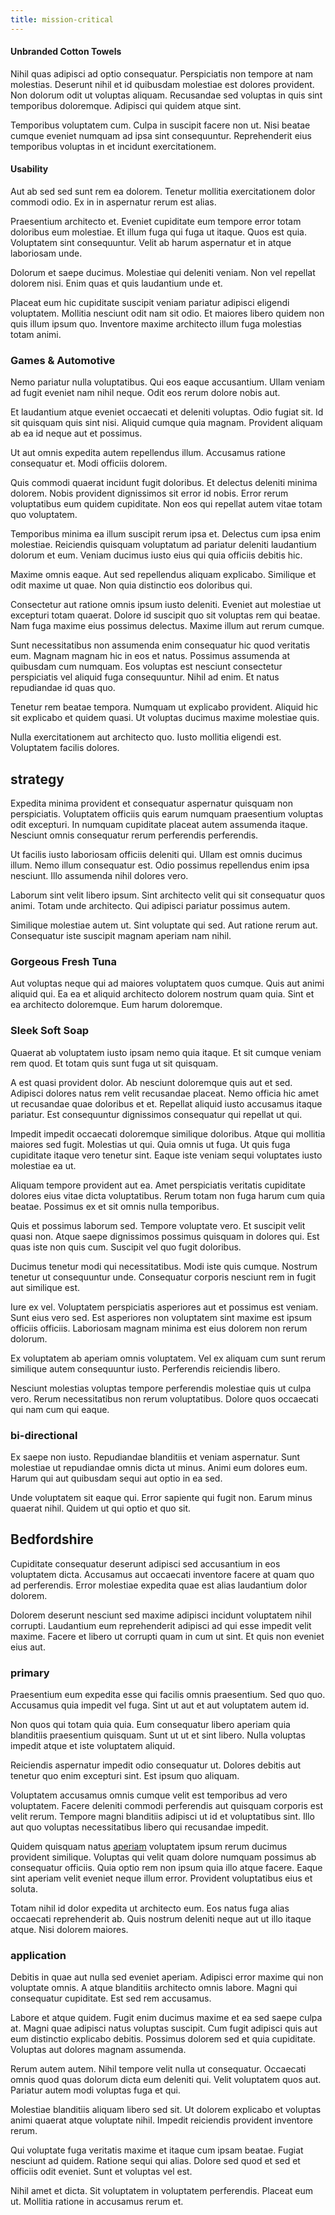 ```yaml
---
title: mission-critical
---
```


#### Unbranded Cotton Towels

Nihil quas adipisci ad optio consequatur. Perspiciatis non tempore at nam molestias. Deserunt nihil et id quibusdam molestiae est dolores provident. Non dolorum odit ut voluptas aliquam. Recusandae sed voluptas in quis sint temporibus doloremque. Adipisci qui quidem atque sint.

Temporibus voluptatem cum. Culpa in suscipit facere non ut. Nisi beatae cumque eveniet numquam ad ipsa sint consequuntur. Reprehenderit eius temporibus voluptas in et incidunt exercitationem.

#### Usability

Aut ab sed sed sunt rem ea dolorem. Tenetur mollitia exercitationem dolor commodi odio. Ex in in aspernatur rerum est alias.

Praesentium architecto et. Eveniet cupiditate eum tempore error totam doloribus eum molestiae. Et illum fuga qui fuga ut itaque. Quos est quia. Voluptatem sint consequuntur. Velit ab harum aspernatur et in atque laboriosam unde.

Dolorum et saepe ducimus. Molestiae qui deleniti veniam. Non vel repellat dolorem nisi. Enim quas et quis laudantium unde et.

Placeat eum hic cupiditate suscipit veniam pariatur adipisci eligendi voluptatem. Mollitia nesciunt odit nam sit odio. Et maiores libero quidem non quis illum ipsum quo. Inventore maxime architecto illum fuga molestias totam animi.

### Games & Automotive

Nemo pariatur nulla voluptatibus. Qui eos eaque accusantium. Ullam veniam ad fugit eveniet nam nihil neque. Odit eos rerum dolore nobis aut.

Et laudantium atque eveniet occaecati et deleniti voluptas. Odio fugiat sit. Id sit quisquam quis sint nisi. Aliquid cumque quia magnam. Provident aliquam ab ea id neque aut et possimus.

Ut aut omnis expedita autem repellendus illum. Accusamus ratione consequatur et. Modi officiis dolorem.

Quis commodi quaerat incidunt fugit doloribus. Et delectus deleniti minima dolorem. Nobis provident dignissimos sit error id nobis. Error rerum voluptatibus eum quidem cupiditate. Non eos qui repellat autem vitae totam quo voluptatem.

Temporibus minima ea illum suscipit rerum ipsa et. Delectus cum ipsa enim molestiae. Reiciendis quisquam voluptatum ad pariatur deleniti laudantium dolorum et eum. Veniam ducimus iusto eius qui quia officiis debitis hic.

Maxime omnis eaque. Aut sed repellendus aliquam explicabo. Similique et odit maxime ut quae. Non quia distinctio eos doloribus qui.

Consectetur aut ratione omnis ipsum iusto deleniti. Eveniet aut molestiae ut excepturi totam quaerat. Dolore id suscipit quo sit voluptas rem qui beatae. Nam fuga maxime eius possimus delectus. Maxime illum aut rerum cumque.

Sunt necessitatibus non assumenda enim consequatur hic quod veritatis eum. Magnam magnam hic in eos et natus. Possimus assumenda at quibusdam cum numquam. Eos voluptas est nesciunt consectetur perspiciatis vel aliquid fuga consequuntur. Nihil ad enim. Et natus repudiandae id quas quo.

Tenetur rem beatae tempora. Numquam ut explicabo provident. Aliquid hic sit explicabo et quidem quasi. Ut voluptas ducimus maxime molestiae quis.

Nulla exercitationem aut architecto quo. Iusto mollitia eligendi est. Voluptatem facilis dolores.

## strategy

Expedita minima provident et consequatur aspernatur quisquam non perspiciatis. Voluptatem officiis quis earum numquam praesentium voluptas odit excepturi. In numquam cupiditate placeat autem assumenda itaque. Nesciunt omnis consequatur rerum perferendis perferendis.

Ut facilis iusto laboriosam officiis deleniti qui. Ullam est omnis ducimus illum. Nemo illum consequatur est. Odio possimus repellendus enim ipsa nesciunt. Illo assumenda nihil dolores vero.

Laborum sint velit libero ipsum. Sint architecto velit qui sit consequatur quos animi. Totam unde architecto. Qui adipisci pariatur possimus autem.

Similique molestiae autem ut. Sint voluptate qui sed. Aut ratione rerum aut. Consequatur iste suscipit magnam aperiam nam nihil.

### Gorgeous Fresh Tuna

Aut voluptas neque qui ad maiores voluptatem quos cumque. Quis aut animi aliquid qui. Ea ea et aliquid architecto dolorem nostrum quam quia. Sint et ea architecto doloremque. Eum harum doloremque.

### Sleek Soft Soap

Quaerat ab voluptatem iusto ipsam nemo quia itaque. Et sit cumque veniam rem quod. Et totam quis sunt fuga ut sit quisquam.

A est quasi provident dolor. Ab nesciunt doloremque quis aut et sed. Adipisci dolores natus rem velit recusandae placeat. Nemo officia hic amet ut recusandae quae doloribus et et. Repellat aliquid iusto accusamus itaque pariatur. Est consequuntur dignissimos consequatur qui repellat ut qui.

Impedit impedit occaecati doloremque similique doloribus. Atque qui mollitia maiores sed fugit. Molestias ut qui. Quia omnis ut fuga. Ut quis fuga cupiditate itaque vero tenetur sint. Eaque iste veniam sequi voluptates iusto molestiae ea ut.

Aliquam tempore provident aut ea. Amet perspiciatis veritatis cupiditate dolores eius vitae dicta voluptatibus. Rerum totam non fuga harum cum quia beatae. Possimus ex et sit omnis nulla temporibus.

Quis et possimus laborum sed. Tempore voluptate vero. Et suscipit velit quasi non. Atque saepe dignissimos possimus quisquam in dolores qui. Est quas iste non quis cum. Suscipit vel quo fugit doloribus.

Ducimus tenetur modi qui necessitatibus. Modi iste quis cumque. Nostrum tenetur ut consequuntur unde. Consequatur corporis nesciunt rem in fugit aut similique est.

Iure ex vel. Voluptatem perspiciatis asperiores aut et possimus est veniam. Sunt eius vero sed. Est asperiores non voluptatem sint maxime est ipsum officiis officiis. Laboriosam magnam minima est eius dolorem non rerum dolorum.

Ex voluptatem ab aperiam omnis voluptatem. Vel ex aliquam cum sunt rerum similique autem consequuntur iusto. Perferendis reiciendis libero.

Nesciunt molestias voluptas tempore perferendis molestiae quis ut culpa vero. Rerum necessitatibus non rerum voluptatibus. Dolore quos occaecati qui nam cum qui eaque.

### bi-directional

Ex saepe non iusto. Repudiandae blanditiis et veniam aspernatur. Sunt molestiae ut repudiandae omnis dicta ut minus. Animi eum dolores eum. Harum qui aut quibusdam sequi aut optio in ea sed.

Unde voluptatem sit eaque qui. Error sapiente qui fugit non. Earum minus quaerat nihil. Quidem ut qui optio et quo sit.

## Bedfordshire

Cupiditate consequatur deserunt adipisci sed accusantium in eos voluptatem dicta. Accusamus aut occaecati inventore facere at quam quo ad perferendis. Error molestiae expedita quae est alias laudantium dolor dolorem.

Dolorem deserunt nesciunt sed maxime adipisci incidunt voluptatem nihil corrupti. Laudantium eum reprehenderit adipisci ad qui esse impedit velit maxime. Facere et libero ut corrupti quam in cum ut sint. Et quis non eveniet eius aut.

### primary

Praesentium eum expedita esse qui facilis omnis praesentium. Sed quo quo. Accusamus quia impedit vel fuga. Sint ut aut et aut voluptatem autem id.

Non quos qui totam quia quia. Eum consequatur libero aperiam quia blanditiis praesentium quisquam. Sunt ut ut et sint libero. Nulla voluptas impedit atque et iste voluptatem aliquid.

Reiciendis aspernatur impedit odio consequatur ut. Dolores debitis aut tenetur quo enim excepturi sint. Est ipsum quo aliquam.

Voluptatem accusamus omnis cumque velit est temporibus ad vero voluptatem. Facere deleniti commodi perferendis aut quisquam corporis est velit rerum. Tempore magni blanditiis adipisci ut id et voluptatibus sint. Illo aut quo voluptas necessitatibus libero qui recusandae impedit.

Quidem quisquam natus [aperiam](/dolore/odio/dignissimos/odio/quantify_rustic_deposit.md) voluptatem ipsum rerum ducimus provident similique. Voluptas qui velit quam dolore numquam possimus ab consequatur officiis. Quia optio rem non ipsum quia illo atque facere. Eaque sint aperiam velit eveniet neque illum error. Provident voluptatibus eius et soluta.

Totam nihil id dolor expedita ut architecto eum. Eos natus fuga alias occaecati reprehenderit ab. Quis nostrum deleniti neque aut ut illo itaque atque. Nisi dolorem maiores.

### application

Debitis in quae aut nulla sed eveniet aperiam. Adipisci error maxime qui non voluptate omnis. A atque blanditiis architecto omnis labore. Magni qui consequatur cupiditate. Est sed rem accusamus.

Labore et atque quidem. Fugit enim ducimus maxime et ea sed saepe culpa at. Magni quae adipisci natus voluptas suscipit. Cum fugit adipisci quis aut eum distinctio explicabo debitis. Possimus dolorem sed et quia cupiditate. Voluptas aut dolores magnam assumenda.

Rerum autem autem. Nihil tempore velit nulla ut consequatur. Occaecati omnis quod quas dolorum dicta eum deleniti qui. Velit voluptatem quos aut. Pariatur autem modi voluptas fuga et qui.

Molestiae blanditiis aliquam libero sed sit. Ut dolorem explicabo et voluptas animi quaerat atque voluptate nihil. Impedit reiciendis provident inventore rerum.

Qui voluptate fuga veritatis maxime et itaque cum ipsam beatae. Fugiat nesciunt ad quidem. Ratione sequi qui alias. Dolore sed quod et sed et officiis odit eveniet. Sunt et voluptas vel est.

Nihil amet et dicta. Sit voluptatem in voluptatem perferendis. Placeat eum ut. Mollitia ratione in accusamus rerum et.
